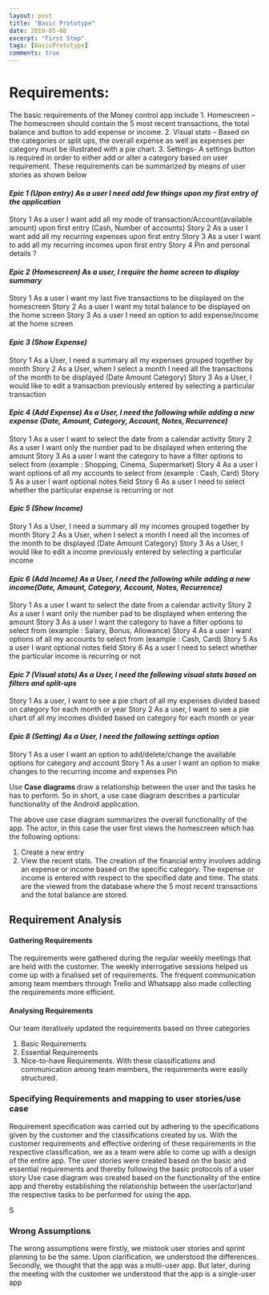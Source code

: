 ```yaml
---
layout: post
title: "Basic Prototype"
date: 2019-05-08
excerpt: "First Step"
tags: [BasicPrototype]
comments: true
---
```


<h1><b>Requirements:</b></h1>
The basic requirements of the Money control app include
1. Homescreen – The homescreen should contain the 5 most recent transactions, the total balance and  button to add expense or income.
2. Visual stats – Based on the categories or split ups, the overall expense as well as expenses per category must be illustrated with a pie chart.
3. Settings- A settings button is required in order to either add or alter a category based on user requirement.
These requirements can be summarized by means of user stories as shown below
<h4><i>Epic 1 (Upon entry) As a user I need add few things upon my first entry of the application </i></h4>
  
Story 1 As a user I want add all my mode of transaction/Account(available amount) upon first entry (Cash, Number of accounts) 
Story 2 As a user I want add all my recurring expenses upon first entry 
Story 3 As a user I want to add all my recurring incomes upon first entry 
Story 4 Pin and personal details ? 
  <h4><i>Epic 2 (Homescreen) As a user, I require the home screen to display summary </i></h4>
Story 1 As a user I want my last five transactions to be displayed on the homescreen 
Story 2 As a user I want my total balance to be displayed on the home screen 
Story 3 As a user I need an option to add expense/income at the home screen 
  <h4><i>Epic 3 (Show Expense) </i></h4>
Story 1 As a User, I need a summary all my expenses grouped together by month 
Story 2 As a User, when I select a month I need all the transactions of the month to be displayed (Date Amount Category) 
Story 3 As a User, I would like to edit a transaction previously entered by selecting a particular transaction 
<h4><i>Epic 4 (Add Expense) As a User, I need the following while adding a new expense (Date, Amount, Category, Account, Notes, Recurrence) </i></h4>
Story 1 As a user I want to select the date from a calendar activity 
Story 2 As a user I want only the number pad to be displayed when entering the amount 
Story 3 As a user I want the category to have a filter options to select from (example : Shopping, Cinema, Supermarket) 
Story 4 As a user I want options of all my accounts to select from (example : Cash, Card) 
Story 5 As a user I want optional notes field 
Story 6 As a user I need to select whether the particular expense is recurring or not
 <h4><i>Epic 5 (Show Income) </i></h4>
Story 1 As a User, I need a summary all my incomes grouped together by month
 Story 2 As a User, when I select a month I need all the incomes of the month to be displayed (Date Amount Category) 
Story 3 As a User, I would like to edit a income previously entered by selecting a particular income 
<h4><i> Epic 6 (Add Income) As a User, I need the following while adding a new income(Date, Amount, Category, Account, Notes, Recurrence) </i></h4>
Story 1 As a user I want to select the date from a calendar activity 
Story 2 As a user I want only the number pad to be displayed when entering the amount 
Story 3 As a user I want the category to have a filter options to select from (example : Salary, Bonus, Allowance) 
Story 4 As a user I want options of all my accounts to select from (example : Cash, Card) Story 5 As a user I want optional notes field 
Story 6 As a user I need to select whether the particular income is recurring or not 
<h4><i> Epic 7 (Visual stats) As a User, I need the following visual stats based on filters and split-ups </i></h4>
Story 1 As a user, I want to see a pie chart of all my expenses divided based on category for each month or year 
Story 2 As a user, I want to see a pie chart of all my incomes divided based on category for each month or year 
  <h4><i> Epic 8 (Setting) As a User, I need the following settings option </i></h4>
Story 1 As a user I want an option to add/delete/change the available options for category and account 
Story 1 As a user I want an option to make changes to the recurring income and expenses Pin

Use <b>Case diagrams </b> draw a relationship between the user and the tasks he has to perform. So in short, a use case diagram describes a particular functionality of the Android application.

The above use case diagram summarizes the overall  functionality of the app. The actor, in this case the user first views the homescreen which has the following options:
1. Create a new entry
2. View the recent stats.
The creation of the financial entry involves adding an expense or income based on the specific category. The expense or income is entered with respect to the specified date and time.
The stats are the viewed from the database where the 5 most recent transactions and the total balance are stored.

<h2><b>Requirement Analysis</b></h2>
<h4><b>Gathering Requirements</b></h4>
The requirements were gathered  during the regular weekly meetings that are held with the customer. The weekly interrogative sessions helped us come up with a finalised set of requirements. The frequent communication among team members through Trello and Whatsapp also made collecting the requirements more efficient.
<h4><b>Analysing Requirements </b></h4>
Our team iteratively updated the requirements based on three categories







1. Basic Requirements
2. Essential Requirements
3. Nice-to-have Requirements.
With these classifications and communication among team members, the requirements were easily structured.

<h3><b>Specifying Requirements and mapping to user stories/use case </b></h3>
Requirement specification was carried out by adhering to the specifications given by the customer and the classifications created by us. With the customer requirements and effective ordering of these requirements in the respective classification, we as a team were able to come up with a design of the entire app. The user stories were created based on the basic and essential requirements and thereby following the basic protocols of a user story
Use case diagram was created based on the functionality of the entire app and thereby establishing the relationship between the user(actor)and the respective tasks to be performed for using the app.




S
<h3><b>Wrong Assumptions</b></h3>
The  wrong assumptions were firstly, we mistook user stories and sprint planning to be the same. Upon clarification, we understood the differences.
Secondly, we thought that the app was a multi-user app. But later, during the meeting with the customer we understood that the app is a single-user app

